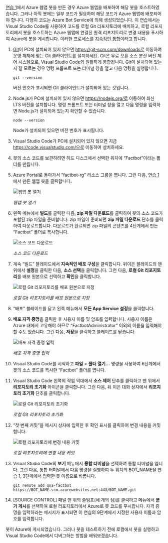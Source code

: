[연습 1](#Exercise1)에서 Azure 웹앱 봇을 만든 경우 Azure 웹앱을 배포하여 해당 봇을 호스트하였습니다. 그러나 아직 봇에는 일부 코드가 필요하며 해당 코드가 Azure 웹앱에 배포되어야 합니다. 다행히 코드는 Azure Bot Service에 의해 생성되었습니다. 이 연습에서는 Visual Studio Code를 사용하여 코드를 로컬 Git 리포지토리에 배치하고, 로컬 리포지토리에서 봇을 호스트하는 Azure 웹앱에 연결된 원격 리포지토리로 변경 내용을 푸시하여 Azure에 봇을 게시합니다. 이러한 프로세스를 [지속적인 통합](https://en.wikipedia.org/wiki/Continuous_integration)이라고 합니다.

1. [Git](https://git-scm.com/)이 PC에 설치되어 있지 않으면 https://git-scm.com/downloads로 이동하여 운영 체제에 맞는 Git 클라이언트를 설치하세요. Git은 무료 오픈 소스 분산 버전 제어 시스템으로, Visual Studio Code와 원활하게 통합됩니다. Git이 설치되어 있는지 잘 모르는 경우 명령 프롬프트 또는 터미널 창을 열고 다음 명령을 실행합니다.

    ``` 
    git --version
    ```

    버전 번호가 표시되면 Git 클라이언트가 설치되어 있는 것입니다.

1. Node.js가 PC에 설치되어 있지 않으면 https://nodejs.org/로 이동하여 최신 LTS 버전을 설치합니다. 명령 프롬프트 또는 터미널 창을 열고 다음 명령을 입력하면 Node.js가 설치되어 있는지 확인할 수 있습니다.

    ```
    node --version
    ```

    Node가 설치되어 있으면 버전 번호가 표시됩니다.

1. Visual Studio Code가 PC에 설치되어 있지 않으면 지금 https://code.visualstudio.com/으로 이동하여 설치하세요.

1. 봇의 소스 코드를 보관하려면 하드 디스크에서 선택한 위치에 “Factbot”이라는 폴더를 만듭니다.

1. Azure Portal로 돌아가서 “factbot-rg” 리소스 그룹을 엽니다. 그런 다음, [연습 1](#Exercise1)에서 만든 웹앱 봇을 클릭합니다.

    ![웹앱 봇 열기](../images/open-web-app-bot.png)

    _웹앱 봇 열기_

1. 왼쪽 메뉴에서 **빌드**를 클릭한 다음, **zip 파일 다운로드**를 클릭하여 봇의 소스 코드가 포함된 zip 파일을 준비합니다. zip 파일이 준비되면 **zip 파일 다운로드** 단추를 클릭하여 다운로드합니다. 다운로드가 완료되면 zip 파일의 콘텐츠를 4단계에서 만든 “Factbot” 폴더로 복사합니다.

    ![소스 코드 다운로드](../images/download-source.png)

    _소스 코드 다운로드_
  
1. 계속 “빌드” 블레이드에서 **지속적인 배포 구성**을 클릭합니다. 뒤이은 블레이드의 맨 위에서 **설정**을 클릭한 다음, **소스 선택**을 클릭합니다. 그런 다음, **로컬 Git 리포지토리**를 배포 원본으로 선택하고 **확인**을 클릭합니다. 
 
    ![로컬 Git 리포지토리를 배포 원본으로 지정](../images/portal-set-local-git.png)

    _로컬 Git 리포지토리를 배포 원본으로 지정_  

1. “배포” 블레이드를 닫고 왼쪽 메뉴에서 **모든 App Service 설정**을 클릭합니다.

1. **배포 자격 증명**을 클릭한 후 사용자 이름 및 암호를 입력합니다. 사용자 이름은 Azure 내에서 고유해야 하므로 “FactbotAdministrator” 이외의 이름을 입력해야 할 수도 있습니다. 그런 다음, **저장**을 클릭하고 블레이드를 닫습니다.

    ![배포 자격 증명 입력](../images/portal-enter-ci-creds.png)

    _배포 자격 증명 입력_  

1. Visual Studio Code를 시작하고 **파일** > **폴더 열기...** 명령을 사용하여 6단계에서 봇의 소스 코드를 복사한 “Factbot” 폴더를 엽니다.

1. Visual Studio Code 왼쪽의 작업 막대에서 **소스 제어** 단추를 클릭하고 맨 위에서 **리포지토리 초기화** 아이콘을 클릭합니다. 그런 다음, 뒤 이은 대화 상자에서 **리포지토리 초기화** 단추를 클릭합니다.

    ![로컬 Git 리포지토리 초기화](../images/vs-init-git-repo.png)

    _로컬 Git 리포지토리 초기화_  

1. “첫 번째 커밋”을 메시지 상자에 입력한 후 확인 표시를 클릭하여 변경 내용을 커밋합니다.

    ![로컬 리포지토리에 변경 내용 커밋](../images/vs-first-git-commit.png)

    _로컬 리포지토리에 변경 내용 커밋_  

1. Visual Studio Code의 **보기** 메뉴에서 **통합 터미널**을 선택하여 통합 터미널을 엽니다. 그런 다음, 통합 터미널에서 다음 명령을 실행하여 두 위치의 BOT_NAME을 연습 1, 3단계에서 입력한 봇 이름으로 바꿉니다.

    ```
    git remote add qna-factbot https://BOT_NAME.scm.azurewebsites.net:443/BOT_NAME.git
    ```

1. [SOURCE CONTROL] 패널 맨 위의 줄임표(세 개의 점)를 클릭하고 메뉴에서 **분기 게시**를 선택하여 로컬 리포지토리에서 Azure로 봇 코드를 푸시합니다. 자격 증명을 입력하라는 메시지가 표시되면 이 연습의 9단계에서 지정한 사용자 이름과 암호를 입력합니다.

봇이 Azure에 게시되었습니다. 그러나 봇을 테스트하기 전에 로컬에서 봇을 실행하고 Visual Studio Code에서 디버그하는 방법을 배워보겠습니다.